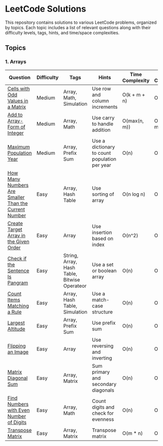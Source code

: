 # LeetCode Solutions

This repository contains solutions to various LeetCode problems, organized by topics. Each topic includes a list of relevant questions along with their difficulty levels, tags, hints, and time/space complexities.

## Topics

### 1. Arrays

| Question | Difficulty | Tags | Hints | Time Complexity | Space Complexity |
|----------|------------|------|-------|------------------|------------------|
| [Cells with Odd Values in a Matrix](https://leetcode.com/problems/cells-with-odd-values-in-a-matrix/) | Medium | Array, Math, Simulation | Use row and column increments | O(k + m + n) | O(m + n) |
| [Add to Array-Form of Integer](https://leetcode.com/problems/add-to-array-form-of-integer/) | Medium | Array, Math | Use carry to handle addition | O(max(n, m)) | O(max(n, m)) |
| [Maximum Population Year](https://leetcode.com/problems/maximum-population-year/) | Medium | Array, Prefix Sum | Use a dictionary to count population per year | O(n) | O(1) |
| [How Many Numbers Are Smaller Than the Current Number](https://leetcode.com/problems/how-many-numbers-are-smaller-than-the-current-number/) | Easy | Array, Hash Table | Use sorting of array | O(n log n) | O(n) |
| [Create Target Array in the Given Order](https://leetcode.com/problems/create-target-array-in-the-given-order/) | Easy | Array | Use insertion based on index | O(n^2) | O(n) | 
| [Check if the Sentence Is Pangram](https://leetcode.com/problems/check-if-the-sentence-is-pangram/) | Easy | String, Array, Hash Table, Bitwise Operateor | Use a set or boolean array | O(n) | O(1) |
| [Count Items Matching a Rule](https://leetcode.com/problems/count-items-matching-a-rule/) | Easy | Array, Hash Table, Simulation | Use a match-case structure | O(n) | O(1) |
| [Largest Altitude](https://leetcode.com/problems/largest-altitude/) | Easy | Array, Prefix Sum | Use prefix sum | O(n) | O(1) |
| [Flipping an Image](https://leetcode.com/problems/flipping-an-image/) | Easy | Array | Use reversing and inverting | O(n) | O(1) |
| [Matrix Diagonal Sum](https://leetcode.com/problems/matrix-diagonal-sum/) | Easy | Array, Matrix | Sum primary and secondary diagonals | O(n) | O(1) |
| [Find Numbers with Even Number of Digits](https://leetcode.com/problems/find-numbers-with-even-number-of-digits/) | Easy | Array, Math | Count digits and check for evenness | O(n) | O(1) |
| [Transpose Matrix](https://leetcode.com/problems/transpose-matrix/) | Easy | Array, Matrix | Transpose matrix | O(m * n) | O(m * n) |
